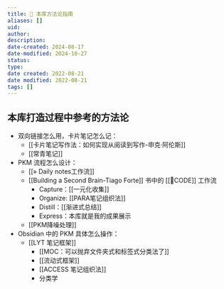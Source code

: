 ```yaml
---
title: 🍫 本库方法论指南
aliases: []
uid: 
author: 
description: 
date-created: 2024-08-17
date-modified: 2024-10-27
status: 
type: 
date created: 2022-08-21
date modified: 2022-08-21
tags: []
---
```


## 本库打造过程中参考的方法论

- 双向链接怎么用，卡片笔记怎么记：
	- [[卡片笔记写作法：如何实现从阅读到写作-申克·阿伦斯]]
	- [[常青笔记]]
- PKM 流程怎么设计：
	- [[» Daily notes工作流]]
	- [[Building a Second Brain-Tiago Forte]] 书中的 [[🔡CODE]] 工作流
		- Capture：[[一元化收集]]
		- Organize: [[PARA笔记组织法]]
		- Distill：[[渐进式总结]]
		- Express：本库就是我的成果展示
	- [[PKM降噪处理]]
- Obsidian 中的 PKM 具体怎么操作：
	- [[LYT 笔记框架]]
		- [[MOC：可以抛弃文件夹式和标签式分类法了]]
		- [[流动式框架]]
		- [[ACCESS 笔记组织法]]
		- 分类学
